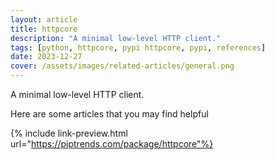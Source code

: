 ```yaml
---
layout: article
title: httpcore
description: "A minimal low-level HTTP client."
tags: [python, httpcore, pypi httpcore, pypi, references]
date: 2023-12-27
cover: /assets/images/related-articles/general.png
---
```


A minimal low-level HTTP client.

Here are some articles that you may find helpful

{% include link-preview.html url="https://piptrends.com/package/httpcore"%}